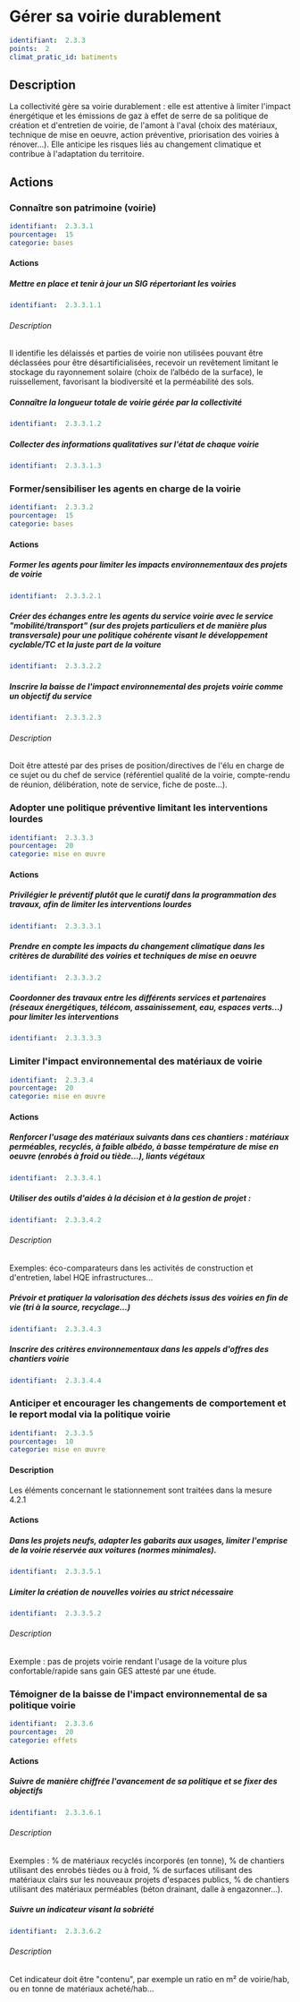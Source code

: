 # Gérer sa voirie durablement
```yaml
identifiant:  2.3.3
points:  2
climat_pratic_id: batiments
```
## Description
La collectivité gère sa voirie durablement : elle est attentive à limiter l'impact énergétique et les émissions de gaz à effet de serre de sa politique de création et d'entretien de voirie, de l'amont à l'aval (choix des matériaux, technique de mise en oeuvre, action préventive, priorisation des voiries à rénover...). Elle anticipe les risques liés au changement climatique et contribue à l'adaptation du territoire.

## Actions
### Connaître son patrimoine (voirie)
```yaml
identifiant:  2.3.3.1
pourcentage:  15
categorie: bases
```
#### Actions
##### Mettre en place et tenir à jour un SIG répertoriant les voiries
```yaml
identifiant:  2.3.3.1.1
```
###### Description 
Il identifie les délaissés et parties de voirie non utilisées pouvant être déclassées pour être désartificialisées, recevoir un revêtement limitant le stockage du rayonnement solaire (choix de l’albédo de la surface), le ruissellement, favorisant la biodiversité et la perméabilité des sols.

##### Connaître la longueur totale de voirie gérée par la collectivité
```yaml
identifiant:  2.3.3.1.2
```

##### Collecter des informations qualitatives sur l'état de chaque voirie
```yaml
identifiant:  2.3.3.1.3
```

### Former/sensibiliser les agents en charge de la voirie
```yaml
identifiant:  2.3.3.2
pourcentage:  15
categorie: bases
```
#### Actions
##### Former les agents pour limiter les impacts environnementaux des projets de voirie
```yaml
identifiant:  2.3.3.2.1
```

##### Créer des échanges entre les agents du service voirie avec le service "mobilité/transport" (sur des projets particuliers et de manière plus transversale) pour une politique cohérente visant le développement cyclable/TC et la juste part de la voiture
```yaml
identifiant:  2.3.3.2.2
```

##### Inscrire la baisse de l'impact environnemental des projets voirie comme un objectif du service
```yaml
identifiant:  2.3.3.2.3
```
###### Description
Doit être attesté par des prises de position/directives de l'élu en charge de ce sujet ou du chef de service (référentiel qualité de la voirie, compte-rendu de réunion, délibération, note de service, fiche de poste...).

### Adopter une politique préventive limitant les interventions lourdes
```yaml
identifiant:  2.3.3.3
pourcentage:  20
categorie: mise en œuvre
```
#### Actions
##### Privilégier le préventif plutôt que le curatif dans la programmation des travaux, afin de limiter les interventions lourdes
```yaml
identifiant:  2.3.3.3.1
```

##### Prendre en compte les impacts du changement climatique dans les critères de durabilité des voiries et techniques de mise en oeuvre
```yaml
identifiant:  2.3.3.3.2
```

##### Coordonner des travaux entre les différents services et partenaires (réseaux énergétiques, télécom, assainissement, eau, espaces verts...) pour limiter les interventions
```yaml
identifiant:  2.3.3.3.3
```


### Limiter l'impact environnemental des matériaux de voirie
```yaml
identifiant:  2.3.3.4
pourcentage:  20
categorie: mise en œuvre
```
#### Actions
##### Renforcer l'usage des matériaux suivants dans ces chantiers : matériaux perméables, recyclés, à faible albédo, à basse température de mise en oeuvre (enrobés à froid ou tiède...), liants végétaux
```yaml
identifiant:  2.3.3.4.1
```

##### Utiliser des outils d'aides à la décision et à la gestion de projet : 
```yaml
identifiant:  2.3.3.4.2
```
###### Description
Exemples: éco-comparateurs dans les activités de construction et d'entretien, label HQE infrastructures...

##### Prévoir et pratiquer la valorisation des déchets issus des voiries en fin de vie (tri à la source, recyclage...)
```yaml
identifiant:  2.3.3.4.3
```

##### Inscrire des critères environnementaux dans les appels d'offres des chantiers voirie
```yaml
identifiant:  2.3.3.4.4
```


### Anticiper et encourager les changements de comportement et le report modal via la politique voirie
```yaml
identifiant:  2.3.3.5
pourcentage:  10
categorie: mise en œuvre
```
#### Description
Les éléments concernant le stationnement sont traitées dans la mesure 4.2.1

#### Actions
##### Dans les projets neufs, adapter les gabarits aux usages, limiter l'emprise de la voirie réservée aux voitures (normes minimales).
```yaml
identifiant:  2.3.3.5.1
```

##### Limiter la création de nouvelles voiries au strict nécessaire 
```yaml
identifiant:  2.3.3.5.2
```
###### Description
Exemple : pas de projets voirie rendant l'usage de la voiture plus confortable/rapide sans gain GES attesté par une étude.

### Témoigner de la baisse de l'impact environnemental de sa politique voirie
```yaml
identifiant:  2.3.3.6
pourcentage:  20
categorie: effets
```

#### Actions
##### Suivre de manière chiffrée l'avancement de sa politique et se fixer des objectifs
```yaml
identifiant:  2.3.3.6.1
```
###### Description 
Exemples : % de matériaux recyclés incorporés (en tonne), % de chantiers utilisant des enrobés tièdes ou à froid, % de surfaces utilisant des matériaux clairs sur les nouveaux projets d'espaces publics, % de chantiers utilisant des matériaux perméables (béton drainant, dalle à engazonner...).

##### Suivre un indicateur visant la sobriété 
```yaml
identifiant:  2.3.3.6.2
```
###### Description 
Cet indicateur doit être "contenu", par exemple un ratio en m² de voirie/hab, ou en tonne de matériaux acheté/hab...
